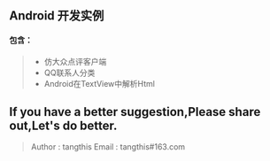 Android 开发实例
------

#### 包含：
> * 仿大众点评客户端
> * QQ联系人分类
> * Android在TextView中解析Html

## If you have a better suggestion,Please share out,Let's do better.
> Author : tangthis
> Email : tangthis#163.com